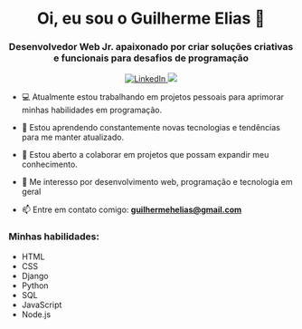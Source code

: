 <h1 align="center">Oi, eu sou o Guilherme Elias 👋</h1>

<h3 align="center">Desenvolvedor Web Jr. apaixonado por criar soluções criativas e funcionais para desafios de programação</h3>

<p align="center">
  <a href="https://www.linkedin.com/in/guilherme-elias/" target="_blank">
    <img src="https://img.shields.io/badge/-LinkedIn-blue?style=flat-square&logo=Linkedin&logoColor=white&link=https://www.linkedin.com/in/guilherme-elias/" alt="LinkedIn">
  </a>
  <a href="mailto:guilhermehelias@gmail.com" target="_blank">
    <img src="https://img.shields.io/badge/-E--mail-red?style=flat-square&logo=Gmail&logoColor=white&link=mailto:guilhermehelias@gmail.com.com">
  </a>
</p>

- 💻 Atualmente estou trabalhando em projetos pessoais para aprimorar minhas habilidades em programação.

- 🌱 Estou aprendendo constantemente novas tecnologias e tendências para me manter atualizado.

- 👯 Estou aberto a colaborar em projetos que possam expandir meu conhecimento.

- 👀 Me interesso por desenvolvimento web, programação e tecnologia em geral

- 📫 Entre em contato comigo: **guilhermehelias@gmail.com**

### Minhas habilidades:

- HTML
- CSS
- Django
- Python
- SQL
- JavaScript
- Node.js
